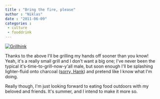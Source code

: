 ```yaml
---
title : "Bring the fire, please"
author : "Niklas"
date : "2011-06-09"
categories : 
 - culture
 - fooddrink
---
```


[![Grillhink](https://niklasblog.com/wp-content/2011-06-09-grillhink.jpg "Grillhink")](https://niklasblog.com/?attachment_id=7186)

Thanks to the above I'll be grilling my hands off sooner than you know! Yeah, it's a really small grill and I don't want a big one; I've never been the typical it's-time-to-grill-now-y'all male, but soon enough I'll be splashing lighter-fluid onto charcoal ([sorry, Hank](http://dailybiz.files.wordpress.com/2008/06/king-of-hill3.jpg)) and pretend like I know what I'm doing.

Really though, I'm just looking forward to eating food outdoors with my beloved and friends. It's summer, and I intend to make it more so.
